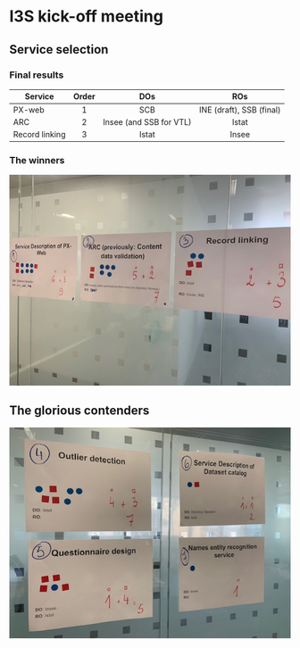 # I3S kick-off meeting

## Service selection

### Final results

| Service | Order | DOs | ROs |
|---|:-:|:-:|:-:|
| PX-web | 1 | SCB | INE (draft), SSB (final) |
| ARC | 2 | Insee (and SSB for VTL) | Istat |
| Record linking | 3 | Istat | Insee |

### The winners

![Services selected](services-selected.jpg)

## The glorious contenders

![Services not selected](services-not-selected.jpg)